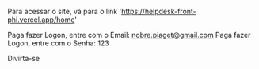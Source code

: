 Para acessar o site, vá para o link 'https://helpdesk-front-phi.vercel.app/home'

Paga fazer Logon, entre com o Email: nobre.piaget@gmail.com
Paga fazer Logon, entre com o Senha: 123

Divirta-se
